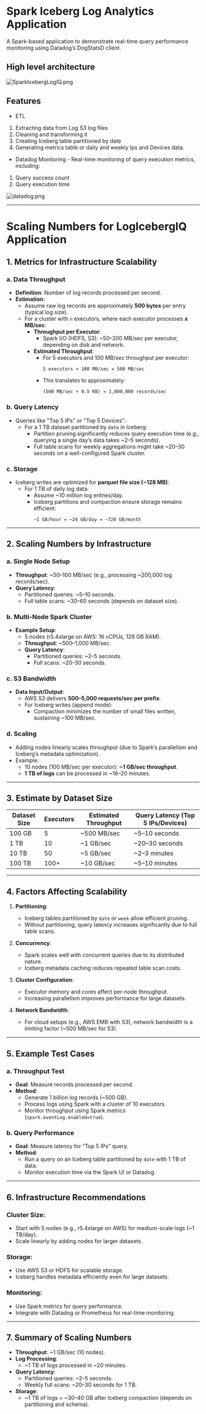 # Spark Iceberg Log Analytics Application

A Spark-based application to demonstrate real-time query performance monitoring using Datadog’s DogStatsD client.

## High level architecture

![SparkIcebergLogIQ.png](dev/SparkIcebergLogIQ.png "LogIcebergIQ Workflow")

## Features

* ETL
1. Extracting data from Log S3 log files
2. Cleaning and transforming it
3. Creating Iceberg table partitioned by date
4. Generating metrics table or daily and weekly Ips and Devices data.

* Datadog Monitoring - Real-time monitoring of query execution metrics, including:

1. Query success count
2. Query execution time

![datadog.png](dev/datadog.png "Datadog Monitoring")

---

# **Scaling Numbers for LogIcebergIQ Application**

## **1. Metrics for Infrastructure Scalability**

### **a. Data Throughput**
- **Definition**: Number of log records processed per second.
- **Estimation**:
  - Assume raw log records are approximately **500 bytes** per entry (typical log size).
  - For a cluster with `n` executors, where each executor processes **x MB/sec**:
    - **Throughput per Executor**:
      - Spark I/O (HDFS, S3): ~50–200 MB/sec per executor, depending on disk and network.
    - **Estimated Throughput**:
      - For 5 executors and 100 MB/sec throughput per executor:
        ```plaintext
        5 executors × 100 MB/sec = 500 MB/sec
        ```
      - This translates to approximately:
        ```plaintext
        (500 MB/sec ÷ 0.5 KB) = 1,000,000 records/sec
        ```

### **b. Query Latency**
- Queries like "Top 5 IPs" or "Top 5 Devices":
  - For a 1 TB dataset partitioned by `date` in Iceberg:
    - Partition pruning significantly reduces query execution time (e.g., querying a single day’s data takes ~2–5 seconds).
    - Full table scans for weekly aggregations might take ~20–30 seconds on a well-configured Spark cluster.

### **c. Storage**
- Iceberg writes are optimized for **parquet file size (~128 MB)**:
  - For 1 TB of daily log data:
    - Assume ~10 million log entries/day.
    - Iceberg partitions and compaction ensure storage remains efficient:
      ```plaintext
      ~1 GB/hour = ~24 GB/day = ~720 GB/month
      ```

---

## **2. Scaling Numbers by Infrastructure**

### **a. Single Node Setup**
- **Throughput**: ~50–100 MB/sec (e.g., processing ~200,000 log records/sec).
- **Query Latency**:
  - Partitioned queries: ~5–10 seconds.
  - Full table scans: ~30–60 seconds (depends on dataset size).

### **b. Multi-Node Spark Cluster**
- **Example Setup**:
  - 5 nodes (r5.4xlarge on AWS: 16 vCPUs, 128 GB RAM).
  - **Throughput**: ~500–1,000 MB/sec.
  - **Query Latency**:
    - Partitioned queries: ~2–5 seconds.
    - Full scans: ~20–30 seconds.

### **c. S3 Bandwidth**
- **Data Input/Output**:
  - AWS S3 delivers **500–5,000 requests/sec per prefix**.
  - For Iceberg writes (append mode):
    - Compaction minimizes the number of small files written, sustaining ~100 MB/sec.

### **d. Scaling**
- Adding nodes linearly scales throughput (due to Spark’s parallelism and Iceberg’s metadata optimization).
- Example:
  - 10 nodes (100 MB/sec per executor): **~1 GB/sec throughput**.
  - **1 TB of logs** can be processed in ~16–20 minutes.

---

## **3. Estimate by Dataset Size**

| Dataset Size  | Executors | Estimated Throughput  | Query Latency (Top 5 IPs/Devices) |
|---------------|-----------|-----------------------|------------------------------------|
| 100 GB        | 5         | ~500 MB/sec          | ~5–10 seconds                     |
| 1 TB          | 10        | ~1 GB/sec            | ~20–30 seconds                    |
| 10 TB         | 50        | ~5 GB/sec            | ~2–3 minutes                      |
| 100 TB        | 100+      | ~10 GB/sec           | ~5–10 minutes                     |

---

## **4. Factors Affecting Scalability**

1. **Partitioning**:
   - Iceberg tables partitioned by `date` or `week` allow efficient pruning.
   - Without partitioning, query latency increases significantly due to full table scans.

2. **Concurrency**:
   - Spark scales well with concurrent queries due to its distributed nature.
   - Iceberg metadata caching reduces repeated table scan costs.

3. **Cluster Configuration**:
   - Executor memory and cores affect per-node throughput.
   - Increasing parallelism improves performance for large datasets.

4. **Network Bandwidth**:
   - For cloud setups (e.g., AWS EMR with S3), network bandwidth is a limiting factor (~500 MB/sec for S3).

---

## **5. Example Test Cases**

### **a. Throughput Test**
- **Goal**: Measure records processed per second.
- **Method**:
  - Generate 1 billion log records (~500 GB).
  - Process logs using Spark with a cluster of 10 executors.
  - Monitor throughput using Spark metrics (`spark.eventLog.enabled=true`).

### **b. Query Performance**
- **Goal**: Measure latency for “Top 5 IPs” query.
- **Method**:
  - Run a query on an Iceberg table partitioned by `date` with 1 TB of data.
  - Monitor execution time via the Spark UI or Datadog.

---

## **6. Infrastructure Recommendations**

### **Cluster Size**:
- Start with 5 nodes (e.g., r5.4xlarge on AWS) for medium-scale logs (~1 TB/day).
- Scale linearly by adding nodes for larger datasets.

### **Storage**:
- Use AWS S3 or HDFS for scalable storage.
- Iceberg handles metadata efficiently even for large datasets.

### **Monitoring**:
- Use Spark metrics for query performance.
- Integrate with Datadog or Prometheus for real-time monitoring.

---

## **7. Summary of Scaling Numbers**

- **Throughput**: ~1 GB/sec (10 nodes).
- **Log Processing**:
  - ~1 TB of logs processed in ~20 minutes.
- **Query Latency**:
  - Partitioned queries: ~2–5 seconds.
  - Weekly full scans: ~20–30 seconds for 1 TB.
- **Storage**:
  - ~1 TB of logs = ~30–40 GB after Iceberg compaction (depends on partitioning and schema).
